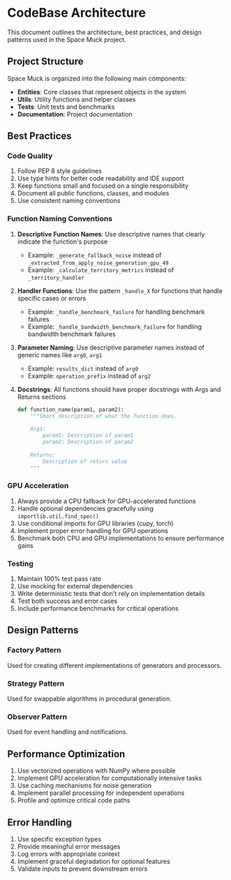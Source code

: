 # CodeBase Architecture

This document outlines the architecture, best practices, and design patterns used in the Space Muck project.

## Project Structure

Space Muck is organized into the following main components:

- **Entities**: Core classes that represent objects in the system
- **Utils**: Utility functions and helper classes
- **Tests**: Unit tests and benchmarks
- **Documentation**: Project documentation

## Best Practices

### Code Quality

1. Follow PEP 8 style guidelines
2. Use type hints for better code readability and IDE support
3. Keep functions small and focused on a single responsibility
4. Document all public functions, classes, and modules
5. Use consistent naming conventions

### Function Naming Conventions

1. **Descriptive Function Names**: Use descriptive names that clearly indicate the function's purpose
   - Example: `_generate_fallback_noise` instead of `_extracted_from_apply_noise_generation_gpu_49`
   - Example: `_calculate_territory_metrics` instead of `_territory_handler`

2. **Handler Functions**: Use the pattern `_handle_X` for functions that handle specific cases or errors
   - Example: `_handle_benchmark_failure` for handling benchmark failures
   - Example: `_handle_bandwidth_benchmark_failure` for handling bandwidth benchmark failures

3. **Parameter Naming**: Use descriptive parameter names instead of generic names like `arg0`, `arg1`
   - Example: `results_dict` instead of `arg0`
   - Example: `operation_prefix` instead of `arg2`

4. **Docstrings**: All functions should have proper docstrings with Args and Returns sections
   ```python
   def function_name(param1, param2):
       """Short description of what the function does.
       
       Args:
           param1: Description of param1
           param2: Description of param2
           
       Returns:
           Description of return value
       """
   ```

### GPU Acceleration

1. Always provide a CPU fallback for GPU-accelerated functions
2. Handle optional dependencies gracefully using `importlib.util.find_spec()`
3. Use conditional imports for GPU libraries (cupy, torch)
4. Implement proper error handling for GPU operations
5. Benchmark both CPU and GPU implementations to ensure performance gains

### Testing

1. Maintain 100% test pass rate
2. Use mocking for external dependencies
3. Write deterministic tests that don't rely on implementation details
4. Test both success and error cases
5. Include performance benchmarks for critical operations

## Design Patterns

### Factory Pattern

Used for creating different implementations of generators and processors.

### Strategy Pattern

Used for swappable algorithms in procedural generation.

### Observer Pattern

Used for event handling and notifications.

## Performance Optimization

1. Use vectorized operations with NumPy where possible
2. Implement GPU acceleration for computationally intensive tasks
3. Use caching mechanisms for noise generation
4. Implement parallel processing for independent operations
5. Profile and optimize critical code paths

## Error Handling

1. Use specific exception types
2. Provide meaningful error messages
3. Log errors with appropriate context
4. Implement graceful degradation for optional features
5. Validate inputs to prevent downstream errors
